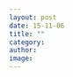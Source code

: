 ```yaml
---
layout: post
date: 15-11-06
title: ""
category:
author:
image:
---
```


<!-- insert your posting here -->

<!-- insert image in post here.  This is not the feature image, which goes in the front matter. ![Image blurb]({{ site.url }}/img/image-name-here.jpg) -->

<!-- format for linking a site: [Google](http://www.google.com) -->
